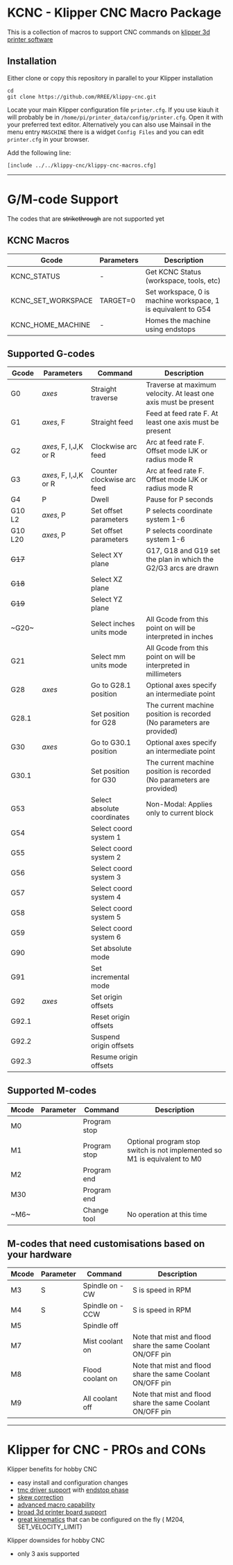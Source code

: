 # KCNC - Klipper CNC Macro Package

This is a collection of macros to support CNC commands on [klipper 3d printer software](https://github.com/KevinOConnor/klipper)

## Installation
Either clone or copy this repository in parallel to your Klipper installation

```
cd
git clone https://github.com/RREE/klippy-cnc.git
```

Locate your main Klipper configuration file `printer.cfg`. If you use
kiauh it will probably be in
`/home/pi/printer_data/config/printer.cfg`. Open it with your
preferred text editor. Alternatively you can also use Mainsail in the
menu entry `MASCHINE` there is a widget `Config Files` and you can
edit `printer.cfg` in your browser.

Add the following line:
```
[include ../../klippy-cnc/klippy-cnc-macros.cfg]
```

---

# G/M-code Support
The codes that are ~~strikethrough~~ are not supported yet

## KCNC Macros
Gcode | Parameters | Description
------|------------|---------
KCNC_STATUS | - | Get KCNC Status (workspace, tools, etc)
KCNC_SET_WORKSPACE | TARGET=0 | Set workspace, 0 is machine workspace, 1 is equivalent to G54 
KCNC_HOME_MACHINE | - | Homes the machine using endstops


## Supported G-codes
Gcode | Parameters | Command | Description
------|------------|---------|-------------
G0 | _axes_ | Straight traverse | Traverse at maximum velocity. At least one axis must be present
G1 | _axes_, F | Straight feed | Feed at feed rate F. At least one axis must be present
G2 | _axes_, F, I,J,K or R | Clockwise arc feed | Arc at feed rate F. Offset mode IJK or radius mode R
G3 | _axes_, F, I,J,K or R | Counter clockwise arc feed | Arc at feed rate F. Offset mode IJK or radius mode R
G4 | P | Dwell | Pause for P seconds
G10 L2 | _axes_, P | Set offset parameters | P selects coordinate system 1-6
G10 L20 | _axes_, P | Set offset parameters | P selects coordinate system 1-6
~~G17~~ | | Select XY plane | G17, G18 and G19 set the plan in which the G2/G3 arcs are drawn
~~G18~~ | | Select XZ plane |
~~G19~~ | | Select YZ plane |
~G20~ | | Select inches units mode | All Gcode from this point on will be interpreted in inches
G21 | | Select mm units mode | All Gcode from this point on will be interpreted in millimeters
G28 | _axes_ | Go to G28.1 position | Optional axes specify an intermediate point
G28.1 | | Set position for G28 | The current machine position is recorded (No parameters are provided)
G30 | _axes_ | Go to G30.1 position | Optional axes specify an intermediate point
G30.1 | | Set position for G30 | The current machine position is recorded (No parameters are provided)
G53 | | Select absolute coordinates | Non-Modal: Applies only to current block
G54 | | Select coord system 1 | 
G55 | | Select coord system 2 |
G56 | | Select coord system 3 |
G57 | | Select coord system 4 |
G58 | | Select coord system 5 |
G59 | | Select coord system 6 |
G90 | | Set absolute mode |
G91 | | Set incremental mode |
G92 | _axes_ | Set origin offsets |
G92.1 | | Reset origin offsets |
G92.2 | | Suspend origin offsets |
G92.3 | | Resume origin offsets |

## Supported M-codes
 Mcode | Parameter |Command | Description
------|-----------|--------|-------------
M0 | | Program stop |
M1 | | Program stop | Optional program stop switch is not implemented so M1 is equivalent to M0
M2 | | Program end |
M30 | | Program end |
~M6~ | | Change tool | No operation at this time

## M-codes that need customisations based on your hardware
 Mcode | Parameter |Command | Description
------|-----------|--------|-------------
M3 | S | Spindle on - CW | S is speed in RPM
M4 | S | Spindle on - CCW | S is speed in RPM
M5 | | Spindle off |
M7 | | Mist coolant on | Note that mist and flood share the same Coolant ON/OFF pin
M8 | | Flood coolant on | Note that mist and flood share the same Coolant ON/OFF pin
M9 | | All coolant off | Note that mist and flood share the same Coolant ON/OFF pin

---

# Klipper for CNC - PROs and CONs

Klipper benefits for hobby CNC
* easy install and configuration changes
* [tmc driver support](https://github.com/KevinOConnor/klipper/blob/57eb0e8975f0fc038dbf323f5ff029073334c611/config/example-extras.cfg#L962) with [endstop phase](https://github.com/KevinOConnor/klipper/blob/57eb0e8975f0fc038dbf323f5ff029073334c611/docs/Endstop_Phase.md)
* [skew correction](https://github.com/KevinOConnor/klipper/blob/57eb0e8975f0fc038dbf323f5ff029073334c611/docs/skew_correction.md)
* [advanced macro capability](https://github.com/KevinOConnor/klipper/blob/57eb0e8975f0fc038dbf323f5ff029073334c611/docs/Command_Templates.md)
* [broad 3d printer board support](https://github.com/KevinOConnor/klipper/tree/57eb0e8975f0fc038dbf323f5ff029073334c611/config)
* [great kinematics](https://github.com/KevinOConnor/klipper/blob/57eb0e8975f0fc038dbf323f5ff029073334c611/docs/Kinematics.md) that can be configured on the fly ( M204, SET_VELOCITY_LIMIT)

Klipper downsides for hobby CNC
* only 3 axis supported
